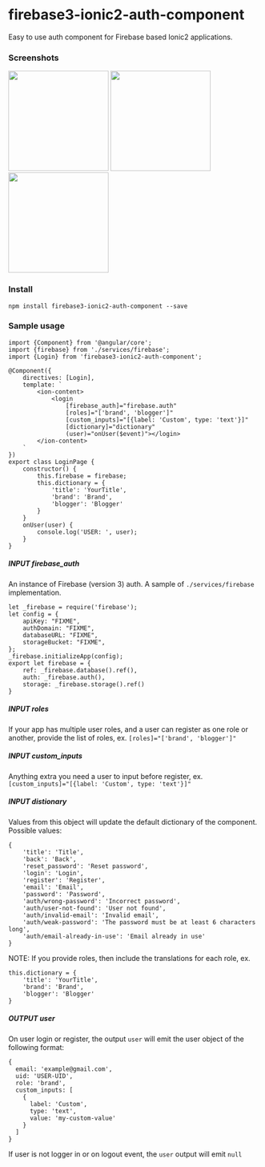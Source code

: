 # firebase3-ionic2-auth-component
Easy to use auth component for Firebase based Ionic2 applications.

### Screenshots
<img src="https://www.evernote.com/shard/s602/sh/72bc2464-471d-4cde-8ed1-572752c96855/768fc13c077ad8aa/res/2d1bad2e-144e-4b4d-8adc-b1ef1c71e96d/skitch.png?resizeSmall&width=832" width="200">
<img src="https://www.evernote.com/shard/s602/sh/ba6f68da-56fa-49c4-ba09-dd6f2bd7e844/c1d4f48a7d81aeaa/res/1911b881-aa01-4c2a-a87a-d5d69ba589fa/skitch.png?resizeSmall&width=832" width="200">
<img src="https://www.evernote.com/shard/s602/sh/da84f56f-0577-4c4e-8884-8ce3f28d29cc/f9de30e77614601d/res/07cb3229-d3d3-49ee-9e29-fd46f0dd8307/skitch.png?resizeSmall&width=832" width="200">

### Install
`npm install firebase3-ionic2-auth-component --save`

### Sample usage
```
import {Component} from '@angular/core';
import {firebase} from './services/firebase';
import {Login} from 'firebase3-ionic2-auth-component';

@Component({
    directives: [Login],
    template: `
        <ion-content>
            <login
                [firebase_auth]="firebase.auth"
                [roles]="['brand', 'blogger']"
                [custom_inputs]="[{label: 'Custom', type: 'text'}]"
                [dictionary]="dictionary"
                (user)="onUser($event)"></login>
        </ion-content>
    `
})
export class LoginPage {
    constructor() {
        this.firebase = firebase;
        this.dictionary = {
            'title': 'YourTitle',
            'brand': 'Brand',
            'blogger': 'Blogger'
        }
    }
    onUser(user) {
        console.log('USER: ', user);
    }
}
```

##### INPUT firebase_auth
An instance of Firebase (version 3) auth. A sample of `./services/firebase` implementation.
```
let _firebase = require('firebase');
let config = {
    apiKey: "FIXME",
    authDomain: "FIXME",
    databaseURL: "FIXME",
    storageBucket: "FIXME",
};
_firebase.initializeApp(config);
export let firebase = {
    ref: _firebase.database().ref(),
    auth: _firebase.auth(),
    storage: _firebase.storage().ref()
}
```

##### INPUT roles
If your app has multiple user roles, and a user can register as one role or another, provide the list of roles, ex. `[roles]="['brand', 'blogger']"`

##### INPUT custom_inputs
Anything extra you need a user to input before register, ex. `[custom_inputs]="[{label: 'Custom', type: 'text'}]"`

##### INPUT distionary
Values from this object will update the default dictionary of the component. Possible values:
```
{
    'title': 'Title',
    'back': 'Back',
    'reset_password': 'Reset password',
    'login': 'Login',
    'register': 'Register',
    'email': 'Email',
    'password': 'Password',
    'auth/wrong-password': 'Incorrect password',
    'auth/user-not-found': 'User not found',
    'auth/invalid-email': 'Invalid email',
    'auth/weak-password': 'The password must be at least 6 characters long',
    'auth/email-already-in-use': 'Email already in use'
}
```
NOTE: If you provide roles, then include the translations for each role, ex.
```
this.dictionary = {
    'title': 'YourTitle',
    'brand': 'Brand',
    'blogger': 'Blogger'
}
```
##### OUTPUT user
On user login or register, the output `user` will emit the user object of the following format:
```
{
  email: 'example@gmail.com',
  uid: 'USER-UID',
  role: 'brand',
  custom_inputs: [
    {
      label: 'Custom',
      type: 'text',
      value: 'my-custom-value'
    }
  ]
}
```
If user is not logger in or on logout event, the `user` output will emit `null`

